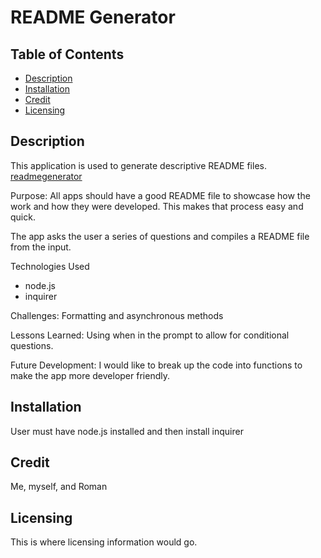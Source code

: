 
# README Generator

## Table of Contents
* [Description](#description)
* [Installation](#installation)
* [Credit](#credit)
* [Licensing](#licensing)

## Description

This application is used to generate descriptive README files. [readmegenerator](pic.jpg)
       
Purpose: All apps should have a good README file to showcase how the work and how they were developed. This makes that process easy and quick.

The app asks the user a series of questions and compiles a README file from the input.

Technologies Used

* node.js
*  inquirer

Challenges: Formatting and asynchronous methods

Lessons Learned: Using when in the prompt to allow for conditional questions.

Future Development: I would like to break up the code into functions to make the app more developer friendly.

## Installation 
 
User must have node.js installed and then install inquirer

## Credit 
 
Me, myself, and Roman

## Licensing 
 
This is where licensing information would go.




        